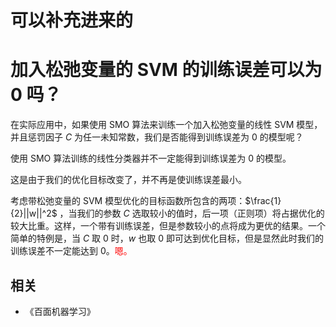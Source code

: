 
# 可以补充进来的




# 加入松弛变量的 SVM 的训练误差可以为 0 吗？


在实际应用中，如果使用 SMO 算法来训练一个加入松弛变量的线性 SVM 模型，并且惩罚因子 $C$ 为任一未知常数，我们是否能得到训练误差为 0 的模型呢？


使用 SMO 算法训练的线性分类器并不一定能得到训练误差为 0 的模型。

这是由于我们的优化目标改变了，并不再是使训练误差最小。

考虑带松弛变量的 SVM 模型优化的目标函数所包含的两项：$\frac{1}{2}||w||^2$ ，当我们的参数 $C$ 选取较小的值时，后一项（正则项）将占据优化的较大比重。这样，一个带有训练误差，但是参数较小的点将成为更优的结果。一个简单的特例是，当 $C$ 取 $0$ 时，$w$ 也取 $0$ 即可达到优化目标，但是显然此时我们的训练误差不一定能达到 $0$。<span style="color:red;">嗯。</span>








## 相关

- 《百面机器学习》
